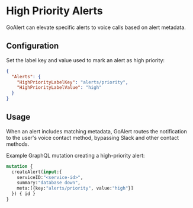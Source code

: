 # High Priority Alerts

GoAlert can elevate specific alerts to voice calls based on alert metadata.

## Configuration

Set the label key and value used to mark an alert as high priority:

```json
{
  "Alerts": {
    "HighPriorityLabelKey": "alerts/priority",
    "HighPriorityLabelValue": "high"
  }
}
```

## Usage

When an alert includes matching metadata, GoAlert routes the notification to the user's voice contact method, bypassing Slack and other contact methods.

Example GraphQL mutation creating a high-priority alert:

```graphql
mutation {
  createAlert(input:{
    serviceID:"<service-id>",
    summary:"database down",
    meta:[{key:"alerts/priority", value:"high"}]
  }) { id }
}
```
